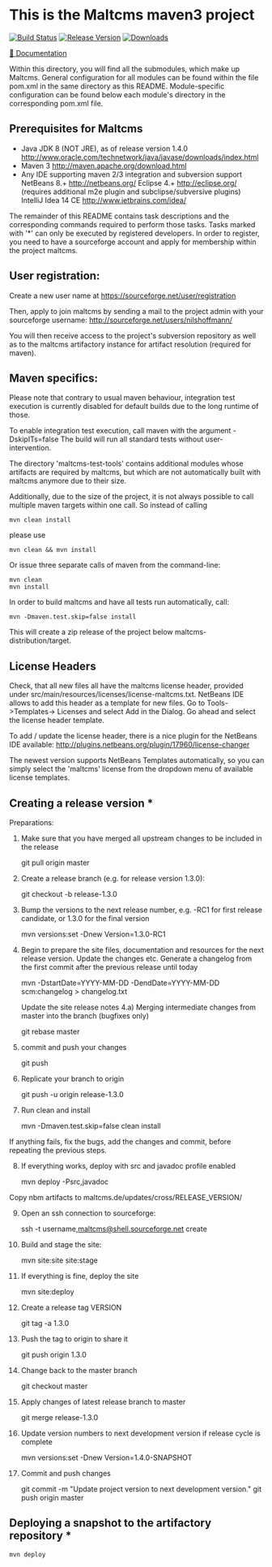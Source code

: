 # This is the Maltcms maven3 project

[![Build Status](https://travis-ci.org/nilshoffmann/maltcms.svg?branch=master)](https://travis-ci.org/nilshoffmann/maltcms)
[![Release Version](https://img.shields.io/github/release/nilshoffmann/maltcms.svg)](https://github.com/nilshoffmann/maltcms/releases/latest)
[![Downloads](https://img.shields.io/github/downloads/nilshoffmann/maltcms/total.svg)](https://github.com/nilshoffmann/maltcms/releases/latest)

[:blue_book: Documentation](http://nilshoffmann.github.io/maltcms/)

Within this directory, you will find all the submodules, which 
make up Maltcms. 
General configuration for all modules can be found within the 
file pom.xml in the same directory as this README. Module-specific
configuration can be found below each module's directory in the 
corresponding pom.xml file. 

## Prerequisites for Maltcms
- Java JDK 8 (NOT JRE), as of release version 1.4.0
  http://www.oracle.com/technetwork/java/javase/downloads/index.html
- Maven 3
  http://maven.apache.org/download.html
- Any IDE supporting maven 2/3 integration and subversion support
  NetBeans 8.+
  	http://netbeans.org/
  Eclipse 4.+
  	http://eclipse.org/
	(requires additional m2e plugin and 
	 subclipse/subversive plugins)
  IntelliJ Idea 14 CE
  	http://www.jetbrains.com/idea/

The remainder of this README contains task descriptions and the corresponding 
commands required to perform those tasks. Tasks marked with '*' can only be 
executed by registered developers. In order to register, you need to have a
sourceforge account and apply for membership within the project maltcms.

## User registration:
Create a new user name at
https://sourceforge.net/user/registration

Then, apply to join maltcms by sending a mail to the project admin with your
sourceforge username:
http://sourceforge.net/users/nilshoffmann/ 

You will then receive access to the project's subversion repository as well as
to the maltcms artifactory instance for artifact resolution (required for maven).

## Maven specifics:  
Please note that contrary to usual maven behaviour, integration test execution is 
currently disabled for default builds due to the long runtime of those.

To enable integration test execution, call maven with the argument -DskipITs=false
The build will run all standard tests without user-intervention.

The directory 'maltcms-test-tools' contains additional modules whose artifacts
are required by maltcms, but which are not automatically built with maltcms anymore
due to their size.

Additionally, due to the size of the project, it is not always possible to 
call multiple maven targets within one call. So instead of calling 
	
	mvn clean install 

please use

	mvn clean && mvn install

Or issue three separate calls of maven from the command-line:
	
	mvn clean
	mvn install

In order to build maltcms and have all tests run automatically, call:

	mvn -Dmaven.test.skip=false install

This will create a zip release of the project below maltcms-distribution/target.

## License Headers
Check, that all new files all have the maltcms license header, provided 
under src/main/resources/licenses/license-maltcms.txt. NetBeans IDE 
allows to add this header as a template for new files. Go to Tools->Templates->
Licenses and select Add in the Dialog. Go ahead and select the license header 
template. 

To add / update the license header, there is a nice plugin for the NetBeans IDE
available: 
	http://plugins.netbeans.org/plugin/17960/license-changer

The newest version supports NetBeans Templates automatically, so you can simply
select the 'maltcms' license from the dropdown menu of available license templates.

## Creating a release version *

Preparations:
1. Make sure that you have merged all upstream changes to be included in the release
	
	git pull origin master

2. Create a release branch (e.g. for release version 1.3.0):

	git checkout -b release-1.3.0

3. Bump the versions to the next release number, e.g. -RC1 for first release candidate, or 1.3.0 for the final version

	mvn versions:set -Dnew Version=1.3.0-RC1

4. Begin to prepare the site files, documentation and resources for the next release 
   version. Update the changes etc. 
   Generate a changelog from the first commit after the previous release until today
    
	mvn -DstartDate=YYYY-MM-DD -DendDate=YYYY-MM-DD scm:changelog > changelog.txt

   Update the site release notes
4.a) Merging intermediate changes from master into the branch (bugfixes only)

	git rebase master 

5. commit and push your changes 
	
	git push 

6. Replicate your branch to origin

	git push -u origin release-1.3.0


7. Run clean and install

    mvn -Dmaven.test.skip=false clean install

If anything fails, fix the bugs, add the changes and commit, before repeating the previous steps.

8. If everything works, deploy with src and javadoc profile enabled
    
    mvn deploy -Psrc,javadoc

Copy nbm artifacts to maltcms.de/updates/cross/RELEASE_VERSION/

9. Open an ssh connection to sourceforge:

    ssh -t username,maltcms@shell.sourceforge.net create

10. Build and stage the site:

    mvn site:site site:stage

11. If everything is fine, deploy the site

    mvn site:deploy

12. Create a release tag VERSION

	git tag -a 1.3.0

13. Push the tag to origin to share it

	git push origin 1.3.0

14. Change back to the master branch

	git checkout master

15. Apply changes of latest release branch to master

	git merge release-1.3.0

16. Update version numbers to next development version if release cycle is complete

	mvn versions:set -Dnew Version=1.4.0-SNAPSHOT

17. Commit and push changes

	git commit -m "Update project version to next development version."
	git push origin master

## Deploying a snapshot to the artifactory repository *

	mvn deploy


